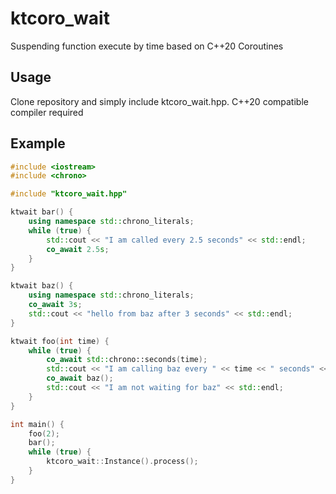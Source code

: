 # ktcoro_wait

Suspending function execute by time based on C++20 Coroutines

## Usage

Clone repository and simply include ktcoro_wait.hpp. C++20 compatible compiler required

## Example

```cpp
#include <iostream>
#include <chrono>

#include "ktcoro_wait.hpp"

ktwait bar() {
    using namespace std::chrono_literals;
    while (true) {
        std::cout << "I am called every 2.5 seconds" << std::endl;
        co_await 2.5s;
    }
}

ktwait baz() {
    using namespace std::chrono_literals;
    co_await 3s;
    std::cout << "hello from baz after 3 seconds" << std::endl;
}

ktwait foo(int time) {
    while (true) {
        co_await std::chrono::seconds(time);
        std::cout << "I am calling baz every " << time << " seconds" << std::endl;
        co_await baz();
        std::cout << "I am not waiting for baz" << std::endl;
    }
}

int main() {
    foo(2);
    bar();
    while (true) {
        ktcoro_wait::Instance().process();
    }
}
```